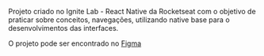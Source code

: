 Projeto criado no Ignite Lab - React Native da Rocketseat com o objetivo de praticar sobre conceitos, navegações, utilizando native base para o desenvolvimentos das interfaces.

O projeto pode ser encontrado no <a href="https://www.figma.com/file/mLBgVhNpmVaCmRCnRR3MF3/Marketspace-(Copy)?type=design&node-id=0-1&mode=design&t=w9W4AfsIG1Aekw3C-0">Figma</a>
